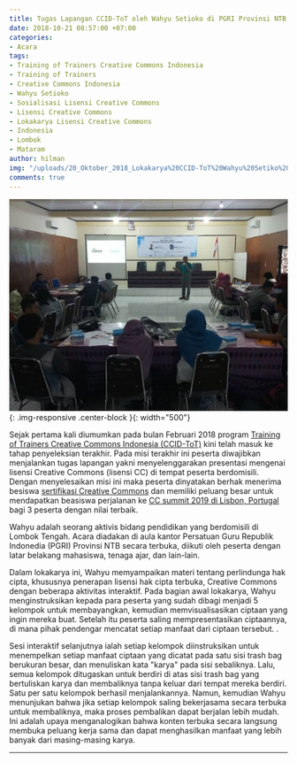 ```yaml
---
title: Tugas Lapangan CCID-ToT oleh Wahyu Setioko di PGRI Provinsi NTB
date: 2018-10-21 08:57:00 +07:00
categories:
- Acara
tags:
- Training of Trainers Creative Commons Indonesia
- Training of Trainers
- Creative Commons Indonesia
- Wahyu Setioko
- Sosialisasi Lisensi Creative Commons
- Lisensi Creative Commons
- Lokakarya Lisensi Creative Commons
- Indonesia
- Lombok
- Mataram
author: hilman
img: "/uploads/20_Oktober_2018_Lokakarya%20CCID-ToT%20Wahyu%20Setiko%20di%20Aula%20Kantor%20PGRI%20NTB.jpg"
comments: true
---
```


![20_Oktober_2018_Lokakarya CCID-ToT Wahyu Setiko di Aula Kantor PGRI NTB.jpg](/uploads/20_Oktober_2018_Lokakarya%20CCID-ToT%20Wahyu%20Setiko%20di%20Aula%20Kantor%20PGRI%20NTB.jpg){: .img-responsive .center-block }{: width="500"}

Sejak pertama kali diumumkan pada bulan Februari 2018 program [Training of Trainers Creative Commons Indonesia (CCID-ToT)](http://creativecommons.or.id/sertifikasi-perwakilan-ccid-training-of-trainers-creative-commons-indonesia/tentang-training-of-trainers-creative-commons-indonesia/) kini telah masuk ke tahap penyeleksian terakhir. Pada misi terakhir ini peserta diwajibkan menjalankan tugas lapangan yakni menyelenggarakan presentasi mengenai lisensi Creative Commons (lisensi CC) di tempat peserta berdomisili. Dengan menyelesaikan misi ini maka peserta dinyatakan berhak menerima besiswa [sertifikasi Creative Commons](http://creativecommons.or.id/2018/02/cc-certificates-saatnya-menjadi-ahli-lisensi-cc-bersertifikat/) dan memiliki peluang besar untuk mendapatkan beasiswa perjalanan ke [CC summit 2019 di Lisbon, Portugal](https://summit.creativecommons.org/) bagi 3 peserta dengan nilai terbaik.

Wahyu adalah seorang aktivis bidang pendidikan yang berdomisili di Lombok Tengah. Acara diadakan di aula kantor Persatuan Guru Republik Indonedia (PGRI) Provinsi NTB secara terbuka, diikuti oleh peserta dengan latar belakang mahasiswa, tenaga ajar, dan lain-lain.

Dalam lokakarya ini, Wahyu memyampaikan materi tentang perlindunga hak cipta, khususnya penerapan lisensi hak cipta terbuka, Creative Commons dengan beberapa aktivitas interaktif. Pada bagian awal lokakarya, Wahyu menginstruksikan kepada para peserta yang sudah dibagi menjadi 5 kelompok untuk membayangkan, kemudian memvisualisasikan ciptaan yang ingin mereka buat. Setelah itu peserta saling mempresentasikan ciptaannya, di mana pihak pendengar mencatat setiap manfaat dari ciptaan tersebut. .

Sesi interaktif selanjutnya ialah setiap kelompok diinstruksikan untuk menempelkan setiap manfaat ciptaan yang dicatat pada satu sisi trash bag berukuran besar, dan menuliskan kata "karya" pada sisi sebaliknya. Lalu, semua kelompok ditugaskan untuk berdiri di atas sisi trash bag yang bertuliskan karya dan membaliknya tanpa keluar dari tempat mereka berdiri. Satu per satu kelompok berhasil menjalankannya. Namun, kemudian Wahyu menunjukan bahwa jika setiap kelompok saling bekerjasama secara terbuka untuk membaliknya, maka proses pembalikan dapat berjalan lebih mudah. Ini adalah upaya menganalogikan bahwa konten terbuka secara langsung membuka peluang kerja sama dan dapat menghasilkan manfaat yang lebih banyak dari masing-masing karya.

----